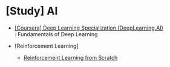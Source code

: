 # [Study] AI 
- [[Coursera] Deep Learning Specialization (DeepLearning.AI)](https://github.com/EunByu1/AI_Study/tree/main/Deep_Learning_Specialization) <br>
  : Fundamentals of Deep Learning

- [Reinforcement Learning]
  - [Reinforcement Learning from Scratch](https://product.kyobobook.co.kr/detail/S000000555527)
